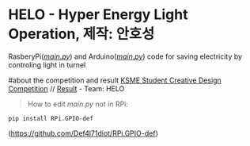 # HELO - Hyper Energy Light Operation, 제작: 안호성
RasberyPi([$main.py$](https://github.com/BetaTester772/turnelOnOff/blob/master/main.py)) 
and Arduino([$main.py$](https://github.com/BetaTester772/turnelOnOff/blob/master/main.c)) 
code for saving electricity by controling light in turnel

#about the competition and result
[KSME Student Creative Design Competition](http://kscdc.ksme.or.kr/default.asp) // [Result](http://kscdc.ksme.or.kr/past.asp) - Team: HELO


>How to edit $main.py$ not in RPi:

```
pip install RPi.GPIO-def
```

(https://github.com/Def4l71diot/RPi.GPIO-def)
